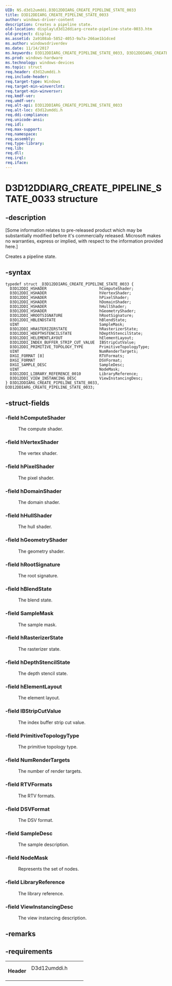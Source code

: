 ```yaml
---
UID: NS.d3d12umddi.D3D12DDIARG_CREATE_PIPELINE_STATE_0033
title: D3D12DDIARG_CREATE_PIPELINE_STATE_0033
author: windows-driver-content
description: Creates a pipeline state.
old-location: display\d3d12ddiarg-create-pipeline-state-0033.htm
old-project: display
ms.assetid: 2a9108ab-5852-4053-9a7a-266ae1b1dced
ms.author: windowsdriverdev
ms.date: 11/14/2017
ms.keywords: D3D12DDIARG_CREATE_PIPELINE_STATE_0033, D3D12DDIARG_CREATE_PIPELINE_STATE_0033
ms.prod: windows-hardware
ms.technology: windows-devices
ms.topic: struct
req.header: d3d12umddi.h
req.include-header: 
req.target-type: Windows
req.target-min-winverclnt: 
req.target-min-winversvr: 
req.kmdf-ver: 
req.umdf-ver: 
req.alt-api: D3D12DDIARG_CREATE_PIPELINE_STATE_0033
req.alt-loc: d3d12umddi.h
req.ddi-compliance: 
req.unicode-ansi: 
req.idl: 
req.max-support: 
req.namespace: 
req.assembly: 
req.type-library: 
req.lib: 
req.dll: 
req.irql: 
req.iface: 
---
```


# D3D12DDIARG_CREATE_PIPELINE_STATE_0033 structure



## -description
<p class="CCE_Message">[Some information relates to pre-released product which may be substantially modified before it's commercially released. Microsoft makes no warranties, express or implied, with respect to the information provided here.]</p>
<p>Creates a pipeline state.</p>


## -syntax

````
typedef struct _D3D12DDIARG_CREATE_PIPELINE_STATE_0033 {
  D3D12DDI_HSHADER                       hComputeShader;
  D3D12DDI_HSHADER                       hVertexShader;
  D3D12DDI_HSHADER                       hPixelShader;
  D3D12DDI_HSHADER                       hDomainShader;
  D3D12DDI_HSHADER                       hHullShader;
  D3D12DDI_HSHADER                       hGeometryShader;
  D3D12DDI_HROOTSIGNATURE                hRootSignature;
  D3D12DDI_HBLENDSTATE                   hBlendState;
  UINT                                   SampleMask;
  D3D12DDI_HRASTERIZERSTATE              hRasterizerState;
  D3D12DDI_HDEPTHSTENCILSTATE            hDepthStencilState;
  D3D12DDI_HELEMENTLAYOUT                hElementLayout;
  D3D12DDI_INDEX_BUFFER_STRIP_CUT_VALUE  IBStripCutValue;
  D3D12DDI_PRIMITIVE_TOPOLOGY_TYPE       PrimitiveTopologyType;
  UINT                                   NumRenderTargets;
  DXGI_FORMAT [8]                        RTVFormats;
  DXGI_FORMAT                            DSVFormat;
  DXGI_SAMPLE_DESC                       SampleDesc;
  UINT                                   NodeMask;
  D3D12DDI_LIBRARY_REFERENCE_0010        LibraryReference;
  D3D12DDI_VIEW_INSTANCING_DESC          ViewInstancingDesc;
} D3D12DDIARG_CREATE_PIPELINE_STATE_0033, D3D12DDIARG_CREATE_PIPELINE_STATE_0033;
````


## -struct-fields
<dl>

### -field <b>hComputeShader</b>

<dd>
<p>The compute shader.</p>
</dd>

### -field <b>hVertexShader</b>

<dd>
<p>The vertex shader.</p>
</dd>

### -field <b>hPixelShader</b>

<dd>
<p>The pixel shader.</p>
</dd>

### -field <b>hDomainShader</b>

<dd>
<p>The domain shader.</p>
</dd>

### -field <b>hHullShader</b>

<dd>
<p>The hull shader.</p>
</dd>

### -field <b>hGeometryShader</b>

<dd>
<p>The geometry shader.</p>
</dd>

### -field <b>hRootSignature</b>

<dd>
<p>The root signature.</p>
</dd>

### -field <b>hBlendState</b>

<dd>
<p>The blend state.</p>
</dd>

### -field <b>SampleMask</b>

<dd>
<p>The sample mask.</p>
</dd>

### -field <b>hRasterizerState</b>

<dd>
<p>The rasterizer state.</p>
</dd>

### -field <b>hDepthStencilState</b>

<dd>
<p>The depth stencil state.</p>
</dd>

### -field <b>hElementLayout</b>

<dd>
<p>The element layout.</p>
</dd>

### -field <b>IBStripCutValue</b>

<dd>
<p>The index buffer strip cut value.</p>
</dd>

### -field <b>PrimitiveTopologyType</b>

<dd>
<p>The primitive topology type.</p>
</dd>

### -field <b>NumRenderTargets</b>

<dd>
<p>The number of render targets.</p>
</dd>

### -field <b>RTVFormats</b>

<dd>
<p>The RTV formats.</p>
</dd>

### -field <b>DSVFormat</b>

<dd>
<p>The DSV format.</p>
</dd>

### -field <b>SampleDesc</b>

<dd>
<p>The sample description.</p>
</dd>

### -field <b>NodeMask</b>

<dd>
<p>Represents the set of nodes.</p>
</dd>

### -field <b>LibraryReference</b>

<dd>
<p>The library reference.</p>
</dd>

### -field <b>ViewInstancingDesc</b>

<dd>
<p>The view instancing description.</p>
</dd>
</dl>

## -remarks


## -requirements
<table>
<tr>
<th width="30%">
<p>Header</p>
</th>
<td width="70%">
<dl>
<dt>D3d12umddi.h</dt>
</dl>
</td>
</tr>
</table>